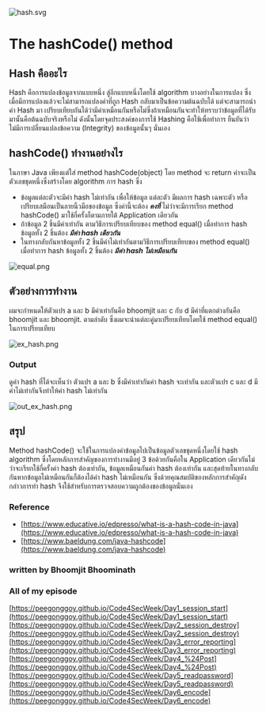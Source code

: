 ![hash.svg](https://peegonggoy.github.io/Code4SecWeek/PicCode4Sec/hash.svg)
# The hashCode() method
## Hash คืออะไร
Hash คือการแปลงข้อมูลจากแบบหนึ่ง สู่อีกแบบหนึ่งโดยใช้ algorithm บางอย่างในการแปลง ซึ่งเมื่อมีการแปลงแล้วจะไม่สามารถแปลงค่าที่ถูก Hash กลับมาเป็นข้อความต้นฉบับได้ แต่จะสามารถนำค่า Hash มา เปรียบเทียบกันได้ว่ามีค่าเหมือนกันหรือไม่ซึ่งถ้าเหมือนกันจะทำให้ทราบว่าข้อมูลที่ได้รับมานั้นคือต้นฉบับจริงหรือไม่  ดังนั้นโดยจุดประสงค์ของการใช้ Hashing คือใช้เพื่อทำการ ยืนยันว่าไม่มีการเปลี่ยนแปลงข้อความ (Integrity) ของข้อมูลนั้นๆ นั่นเอง
## hashCode() ทำงานอย่างไร
ในภาษา Java เพียงแต่ใส่ method hashCode(object) โดย method จะ return ค่าจะเป็นตัวเลขชุดหนึ่งซึ่งสร้างโดย algorithm การ hash ซึ่ง
* ข้อมูลแต่ละตัวจะมีค่า hash ไม่เท่ากัน เพื่อให้ข้อมูล
แต่ละตัว มีผลการ hash เฉพาะตัว หรือเปรียบเสมือนเป็นลายนิ้วมือของข้อมูล ซึ่งค่านี้จะต้อง **_คงที่_** ไม่ว่าจะมีการเรียก method hashCode() มาใช้กี่ครั้งก็ตามภายใต้ Application เดียวกัน
* ถ้าข้อมูล 2 ชิ้นมีค่าเท่ากัน ตามวิธีการเปรียบเทียบของ method equal() เมื่อทำการ hash ข้อมูลทั้ง 2 ชิ้นต้อง **_มีค่า hash เดียวกัน_**
* ในทางกลับกันหาข้อมูลทั้ง 2 ชิ้นมีค่าไม่เท่ากันตามวิธีการเปรียบเทียบของ method equal() เมื่อทำการ hash ข้อมูลทั้ง 2 ชิ้นต้อง **_มีค่า hash ไม่เหมือนกัน_**

![equal.png](https://peegonggoy.github.io/Code4SecWeek/PicCode4Sec/equal.png)

## ตัวอย่างการทำงาน
ผมจะกำหนดให้ตัวแปร a และ b มีค่าเท่ากันคือ bhoomjit และ c กับ d มีค่าที่แตกต่างกันคือ bhoomjit และ bhoomjit. ตามลำดับ ซึ่งผมจะนำแต่ละคู่มาเปรียบเทียบโดยใช้ method equal() ในการเปรียบเทียบ

![ex_hash.png](https://peegonggoy.github.io/Code4SecWeek/PicCode4Sec/ex_hash.png)

### Output
ดูค่า hash ที่ได้จะเห็นว่า ตัวแปร a และ b ซึ่งมีค่าเท่ากันค่า hash จะเท่ากัน และตัวแปร c และ d มีค่าไม่เท่ากันจึงทำให้ค่า hash ไม่เท่ากัน

![out_ex_hash.png](https://peegonggoy.github.io/Code4SecWeek/PicCode4Sec/out_ex_hash.png)

## สรุป
Method hashCode() จะใช้ในการแปลงค่าข้อมูลไปเป็นข้อมูลตัวเลขชุดหนึ่งโดยใช้ hash algorithm ซึ่งโดยหลักการสำคัญของการทำงานมีอยู่ 3 ข้อด้วยกันคือใน Application เดียวกันไม่ว่าจะเรียกใช้กี่ครั้งค่า hash ต้องเท่ากัน, ข้อมูลเหมือนกันค่า hash ต้องเท่ากัน และสุดท้ายในทางกลับกันหากข้อมูลไม่เหมือนกันก็ต้องได้ค่า hash ไม่เหมือนกัน ซึ่งด้วยคุณสมบัติของหลักการสำคัญดังกล่าวการทำ hash จึงใช้สำหรับการตรวจสอบความถูกต้องของข้อมูลนั่นเอง

### Reference
* [https://www.educative.io/edpresso/what-is-a-hash-code-in-java](https://www.educative.io/edpresso/what-is-a-hash-code-in-java)
* [https://www.baeldung.com/java-hashcode](https://www.baeldung.com/java-hashcode)

### written by Bhoomjit Bhoominath

### All of my episode
[https://peegonggoy.github.io/Code4SecWeek/Day1_session_start](https://peegonggoy.github.io/Code4SecWeek/Day1_session_start)
[https://peegonggoy.github.io/Code4SecWeek/Day2_session_destroy](https://peegonggoy.github.io/Code4SecWeek/Day2_session_destroy)
[https://peegonggoy.github.io/Code4SecWeek/Day3_error_reporting](https://peegonggoy.github.io/Code4SecWeek/Day3_error_reporting)
[https://peegonggoy.github.io/Code4SecWeek/Day4_%24Post](https://peegonggoy.github.io/Code4SecWeek/Day4_%24Post)
[https://peegonggoy.github.io/Code4SecWeek/Day5_readpassword](https://peegonggoy.github.io/Code4SecWeek/Day5_readpassword)
[https://peegonggoy.github.io/Code4SecWeek/Day6_encode](https://peegonggoy.github.io/Code4SecWeek/Day6_encode)
